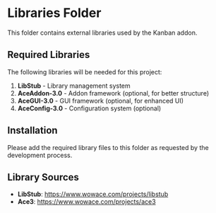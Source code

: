 # Libraries Folder

This folder contains external libraries used by the Kanban addon.

## Required Libraries

The following libraries will be needed for this project:

1. **LibStub** - Library management system
2. **AceAddon-3.0** - Addon framework (optional, for better structure)
3. **AceGUI-3.0** - GUI framework (optional, for enhanced UI)
4. **AceConfig-3.0** - Configuration system (optional)

## Installation

Please add the required library files to this folder as requested by the development process.

## Library Sources

- **LibStub**: https://www.wowace.com/projects/libstub
- **Ace3**: https://www.wowace.com/projects/ace3 